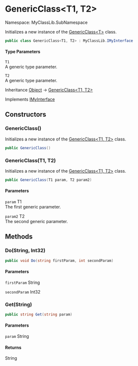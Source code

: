 # GenericClass&lt;T1, T2&gt;

Namespace: MyClassLib.SubNamespace

Initializes a new instance of the [GenericClass&lt;T&gt;](../MyClassLib.SubNamespace/GenericClass-1.md) class.

```csharp
public class GenericClass<T1, T2> : MyClassLib.IMyInterface
```

#### Type Parameters

`T1`<br>A generic type parameter.

`T2`<br>A generic type parameter.

Inheritance [Object](https://docs.microsoft.com/en-us/dotnet/api/system.object) → [GenericClass&lt;T1, T2&gt;](../MyClassLib.SubNamespace/GenericClass-2.md)

Implements [IMyInterface](../MyClassLib/IMyInterface.md)

## Constructors

### GenericClass()

Initializes a new instance of the [GenericClass&lt;T1, T2&gt;](../MyClassLib.SubNamespace/GenericClass-2.md) class.

```csharp
public GenericClass()
```

### GenericClass(T1, T2)

Initializes a new instance of the [GenericClass&lt;T1, T2&gt;](../MyClassLib.SubNamespace/GenericClass-2.md) class.

```csharp
public GenericClass(T1 param, T2 param2)
```

#### Parameters

`param` T1<br>The first generic parameter.

`param2` T2<br>The second generic parameter.

## Methods

### Do(String, Int32)



```csharp
public void Do(string firstParam, int secondParam)
```

#### Parameters

`firstParam` String<br>

`secondParam` Int32<br>

### Get(String)



```csharp
public string Get(string param)
```

#### Parameters

`param` String<br>

#### Returns

String<br>

